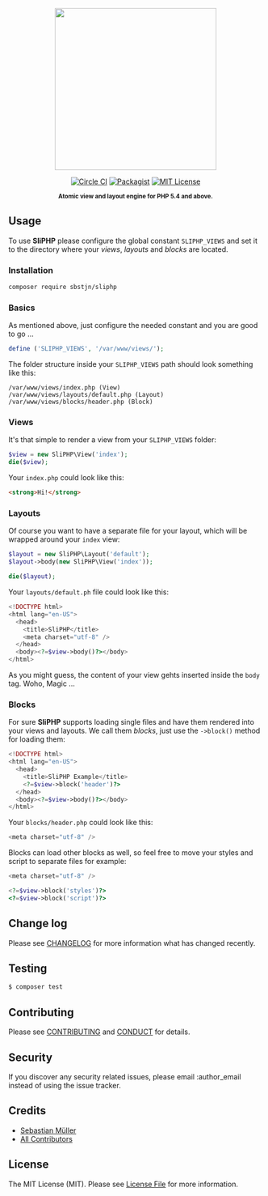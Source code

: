 <p align="center">
    <img src="https://cdn.rawgit.com/sbstjn/SliPHP/master/logo.svg"
         height="320">
</p>
<p align="center">
    <a href="https://circleci.com/gh/sbstjn/SliPHP/"><img src="https://img.shields.io/circleci/project/sbstjn/SliPHP/master.svg" alt="Circle CI"></a> 
    <a href="https://packagist.org/packages/sbstjn/sliphp"><img src="https://img.shields.io/packagist/v/sbstjn/SliPHP.svg" alt="Packagist"></a>
    <a href="https://github.com/sbstjn/SliPHP/blob/master/LICENSE.md"><img src="https://img.shields.io/packagist/l/sbstjn/SliPHP.svg" alt="MIT License"></a>
</p>
<p align="center"><sup><strong>Atomic view and layout engine for PHP 5.4 and above.</strong></sup></p>

## Usage

To use **SliPHP** please configure the global constant `SLIPHP_VIEWS` and set it to the directory where your *views*, *layouts* and *blocks* are located. 

### Installation

```bash
composer require sbstjn/sliphp
```

### Basics

As mentioned above, just configure the needed constant and you are good to go …

```php
define ('SLIPHP_VIEWS', '/var/www/views/');
```

The folder structure inside your `SLIPHP_VIEWS` path should look something like this:

```
/var/www/views/index.php (View)
/var/www/views/layouts/default.php (Layout)
/var/www/views/blocks/header.php (Block)
```

### Views

It's that simple to render a view from your `SLIPHP_VIEWS` folder:

```php
$view = new SliPHP\View('index');
die($view);
```

Your `index.php` could look like this:

```html
<strong>Hi!</strong>
```

### Layouts

Of course you want to have a separate file for your layout, which will be wrapped around your `index` view: 

```php
$layout = new SliPHP\Layout('default');
$layout->body(new SliPHP\View('index'));

die($layout);
```

Your `layouts/default.ph` file could look like this:

```php
<!DOCTYPE html>
<html lang="en-US">
  <head>
    <title>SliPHP</title>
    <meta charset="utf-8" />
  </head>
  <body><?=$view->body()?></body>
</html>
```

As you might guess, the content of your view gehts inserted inside the `body` tag. Woho, Magic …

### Blocks

For sure **SliPHP** supports loading single files and have them rendered into your views and layouts. We call them *blocks*, just use the `->block()` method for loading them:

```php
<!DOCTYPE html>
<html lang="en-US">
  <head>
    <title>SliPHP Example</title>
    <?=$view->block('header')?>
  </head>
  <body><?=$view->body()?></body>
</html>
```

Your `blocks/header.php` could look like this:

```php
<meta charset="utf-8" />
```

Blocks can load other blocks as well, so feel free to move your styles and script to separate files for example:

```php
<meta charset="utf-8" />

<?=$view->block('styles')?>
<?=$view->block('script')?>
```

## Change log

Please see [CHANGELOG](CHANGELOG.md) for more information what has changed recently.

## Testing

``` bash
$ composer test
```

## Contributing

Please see [CONTRIBUTING](CONTRIBUTING.md) and [CONDUCT](CONDUCT.md) for details.

## Security

If you discover any security related issues, please email :author_email instead of using the issue tracker.

## Credits

- [Sebastian Müller](http://sbstjn.com)
- [All Contributors](../../contributors)

## License

The MIT License (MIT). Please see [License File](LICENSE.md) for more information.